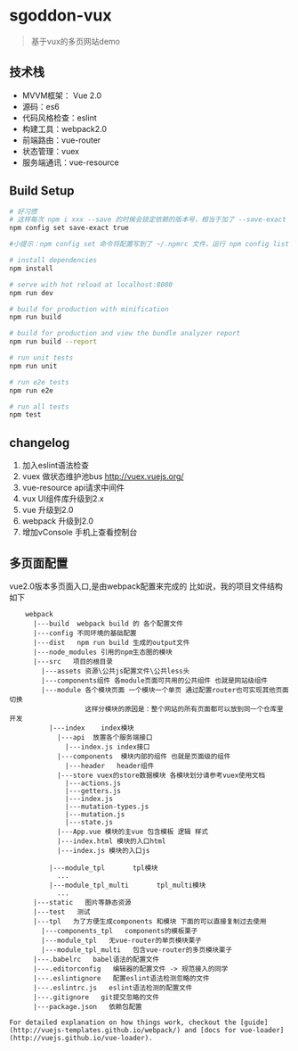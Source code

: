 # sgoddon-vux

> 基于vux的多页网站demo

## 技术栈
- MVVM框架： Vue 2.0
- 源码：es6
- 代码风格检查：eslint
- 构建工具：webpack2.0
- 前端路由：vue-router
- 状态管理：vuex
- 服务端通讯：vue-resource

## Build Setup

``` bash
# 好习惯
# 这样每次 npm i xxx --save 的时候会锁定依赖的版本号，相当于加了 --save-exact 参数。
npm config set save-exact true

#小提示：npm config set 命令将配置写到了 ~/.npmrc 文件，运行 npm config list 查看。

# install dependencies
npm install

# serve with hot reload at localhost:8080
npm run dev

# build for production with minification
npm run build

# build for production and view the bundle analyzer report
npm run build --report

# run unit tests
npm run unit

# run e2e tests
npm run e2e

# run all tests
npm test
```

## changelog
1. 加入eslint语法检查
2. vuex 做状态维护池bus http://vuex.vuejs.org/
3. vue-resource api请求中间件
4. vux UI组件库升级到2.x
5. vue 升级到2.0
6. webpack 升级到2.0
7. 增加vConsole 手机上查看控制台




## 多页面配置
vue2.0版本多页面入口,是由webpack配置来完成的
比如说，我的项目文件结构如下
```
    webpack
      |---build  webpack build 的 各个配置文件
      |---config 不同环境的基础配置
      |---dist   npm run build 生成的output文件
      |---node_modules 引用的npm生态圈的模块
      |---src   项目的根目录
        |---assets 资源\公共js配置文件\公共less头
        |---components组件 各module页面可共用的公共组件 也就是网站级组件
        |---module 各个模块页面 一个模块一个单页 通过配置router也可实现其他页面切换
                   这样分模块的原因是：整个网站的所有页面都可以放到同一个仓库里开发
          |---index    index模块
            |---api  放置各个服务端接口
              |---index.js index接口
            |---components  模块内部的组件 也就是页面级的组件
              |---header   header组件
            |---store vuex的store数据模块 各模块划分请参考vuex使用文档
              |---actions.js
              |---getters.js
              |---index.js
              |---mutation-types.js
              |---mutation.js
              |---state.js
            |---App.vue 模块的主vue 包含模板 逻辑 样式
            |---index.html 模块的入口html
            |---index.js 模块的入口js

          |---module_tpl       tpl模块
            ...
          |---module_tpl_multi       tpl_multi模块
            ...
      |---static   图片等静态资源
      |---test   测试
      |---tpl   为了方便生成components 和模块 下面的可以直接复制过去使用
        |---components_tpl   components的模板栗子
        |---module_tpl   无vue-router的单页模块栗子
        |---module_tpl_multi   包含vue-router的多页模块栗子
      |---.babelrc   babel语法的配置文件
      |---.editorconfig   编辑器的配置文件 -> 规范接入的同学
      |---.eslintignore   配置eslint语法检测忽略的文件
      |---.eslintrc.js   eslint语法检测的配置文件
      |---.gitignore   git提交忽略的文件
      |---package.json   依赖包配置

For detailed explanation on how things work, checkout the [guide](http://vuejs-templates.github.io/webpack/) and [docs for vue-loader](http://vuejs.github.io/vue-loader).
